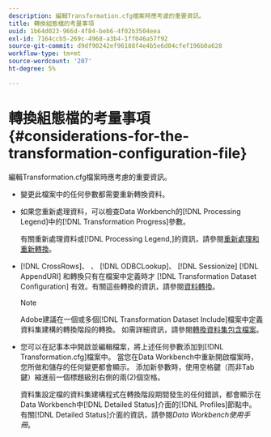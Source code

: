 ```yaml
---
description: 編輯Transformation.cfg檔案時應考慮的重要資訊。
title: 轉換組態檔的考量事項
uuid: 1b64d023-966d-4f84-beb6-4f02b3504eea
exl-id: 7164ccb5-269c-4968-a3b4-1ff046a57f92
source-git-commit: d9df90242ef96188f4e4b5e6d04cfef196b0a628
workflow-type: tm+mt
source-wordcount: '207'
ht-degree: 5%

---
```


# 轉換組態檔的考量事項{#considerations-for-the-transformation-configuration-file}

編輯Transformation.cfg檔案時應考慮的重要資訊。

* 變更此檔案中的任何參數都需要重新轉換資料。
* 如果您重新處理資料，可以檢查Data Workbench的[!DNL Processing Legend]中的[!DNL Transformation Progress]參數。

   有關重新處理資料或[!DNL Processing Legend,]的資訊，請參閱[重新處理和重新轉換](../../../home/c-dataset-const-proc/c-reproc-retrans/c-unst-reproc-retrans.md)。

* [!DNL CrossRows]、 、  [!DNL ODBCLookup]、  [!DNL Sessionize] [!DNL AppendURI] 和轉換只有在檔案中定義時才 [!DNL Transformation Dataset Configuration] 有效。有關這些轉換的資訊，請參閱[資料轉換](../../../home/c-dataset-const-proc/c-data-trans/c-abt-transf.md)。

   >[!NOTE]
   >
   >Adobe建議在一個或多個[!DNL Transformation Dataset Include]檔案中定義資料集建構的轉換階段的轉換。 如需詳細資訊，請參閱[轉換資料集包含檔案](../../../home/c-dataset-const-proc/c-dataset-inc-files/c-types-dataset-inc-files/c-trans-dataset-inc-files.md#concept-c64aa78ed9ce40b8a0f4932c82ff5ace)。

* 您可以在記事本中開啟並編輯檔案，將上述任何參數添加到[!DNL Transformation.cfg]檔案中。 當您在Data Workbench中重新開啟檔案時，您所做和儲存的任何變更都會顯示。 添加新參數時，使用空格鍵（而非Tab鍵）縮進前一個標題級別右側的兩(2)個空格。

   資料集設定檔的資料集建構程式在轉換階段期間發生的任何錯誤，都會顯示在Data Workbench中[!DNL Detailed Status]介面的[!DNL Profiles]節點中。 有關[!DNL Detailed Status]介面的資訊，請參閱&#x200B;*Data Workbench使用手冊*。

